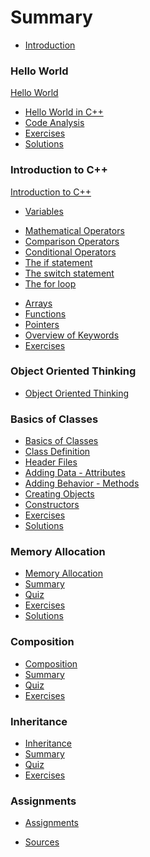 # Summary

* [Introduction](README.md)

### Hello World

[Hello World](hello_world/readme.md)
* [Hello World in C++](hello_world/hello_world_in_cpp.md)
* [Code Analysis](hello_world/code_analysis.md)
* [Exercises](hello_world/exercises.md)
* [Solutions](hello_world/solutions.md)

### Introduction to C++

[Introduction to C++](introduction_to_cpp/readme.md)
* [Variables](introduction_to_cpp/variables.md)
<!-- * [Scope](introduction_to_cpp/scope.md)  -->
<!-- * [Standard IO](introduction_to_cpp/standard_io.md) -->
* [Mathematical Operators](introduction_to_cpp/mathematical_operators.md)
* [Comparison Operators](introduction_to_cpp/comparison_operators.md)
* [Conditional Operators](introduction_to_cpp/conditional_operators.md)
* [The if statement](introduction_to_cpp/if_statement.md)
* [The switch statement](introduction_to_cpp/switch_statement.md)
* [The for loop](introduction_to_cpp/for_loop.md)
<!-- * [The while loop](introduction_to_cpp/while_loop.md) -->
<!-- * [The do while loop](introduction_to_cpp/do_while_loop.md) -->
* [Arrays](introduction_to_cpp/arrays.md)
* [Functions](introduction_to_cpp/functions.md)
* [Pointers](introduction_to_cpp/pointers.md)
* [Overview of Keywords](introduction_to_cpp/overview_keywords.md)
* [Exercises](introduction_to_cpp/exercises.md)
<!-- * [Solutions](introduction_to_cpp/solutions.md) -->

### Object Oriented Thinking

* [Object Oriented Thinking](https://bioboost.gitbooks.io/object-oriented-thinking/content/)

### Basics of Classes

* [Basics of Classes](basics_of_classes/readme.md)
* [Class Definition](basics_of_classes/class_definition.md)
* [Header Files](basics_of_classes/header_files.md)
* [Adding Data - Attributes](basics_of_classes/attributes.md)
* [Adding Behavior - Methods](basics_of_classes/methods.md)
* [Creating Objects](basics_of_classes/creating_objects.md)
* [Constructors](basics_of_classes/constructors.md)
* [Exercises](basics_of_classes/exercises.md)
* [Solutions](basics_of_classes/solutions.md)

### Memory Allocation
* [Memory Allocation](memory_allocation/memory_allocation.md)
* [Summary](memory_allocation/summary.md)
* [Quiz](memory_allocation/quiz.md)
* [Exercises](memory_allocation/exercises.md)
* [Solutions](memory_allocation/solutions.md)

### Composition
* [Composition](composition/composition.md)
* [Summary](composition/summary.md)
* [Quiz](composition/quiz.md)
* [Exercises](composition/exercises.md)

### Inheritance
* [Inheritance](inheritance/inheritance.md)
* [Summary](inheritance/summary.md)
* [Quiz](inheritance/quiz.md)
* [Exercises](inheritance/exercises.md)

<!-- ### Exceptions -->

<!-- * [Exceptions](exceptions/exceptions.md) -->
<!-- * [Summary](exceptions/summary.md) -->
<!-- * [Quiz](exceptions/quiz.md) -->
<!-- * [Exercises](exceptions/exercises.md) -->

### Assignments

* [Assignments](assignments/readme.md)

<!-- ### Solutions -->

<!-- * [Solutions](solutions/solutions.md) -->

<!-- ### Glossary and Sources -->

<!-- * [Glossary](glossary.md) -->
* [Sources](sources.md)
